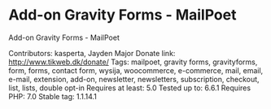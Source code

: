 # Add-on Gravity Forms - MailPoet
Add-on Gravity Forms - MailPoet

Contributors: kasperta, Jayden Major
Donate link: http://www.tikweb.dk/donate/
Tags: mailpoet, gravity forms, gravityforms, form, forms, contact form, wysija, woocommerce, e-commerce, mail, email, e-mail, extension, add-on, newsletter, newsletters, subscription, checkout, list, lists, double opt-in
Requires at least: 5.0
Tested up to: 6.6.1
Requires PHP: 7.0
Stable tag: 1.1.14.1
